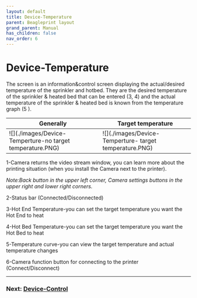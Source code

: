 ```yaml
---
layout: default
title: Device-Temperature
parent: Beagleprint layout
grand_parent: Manual
has_children: false
nav_order: 6
---
```


# Device-Temperature

The screen is an information&control screen displaying the actual/desired temperature of the sprinkler and hotbed. They are the desired temperature of the sprinkler & heated bed that can be entered (3, 4) and the actual temperature of the sprinkler & heated bed is known from the temperature graph (5 ).

|Generally|Target temperature|
|-|-|
|![](./images/Device-Temperture-no target temperature.PNG)|![](./images/Device-Temperture- target temperature.PNG)|

1-Camera returns the video stream window, you can learn more about the printing situation (when you install the Camera next to the printer).

_Note:Back button in the upper left corner, Camera settings buttons in the upper right and lower right corners._

2-Status bar (Connected/Disconnected)

3-Hot End Temperature-you can set the target temperature you want the Hot End to heat

4-Hot Bed Temperature-you can set the target temperature you want the Hot Bed to heat

5-Temperature curve-you can view the target temperature and actual temperature changes

6-Camera function button for connecting to the printer (Connect/Disconnect)

---
### Next: [Device-Control](./Beagleprint_Device_Control.md)
